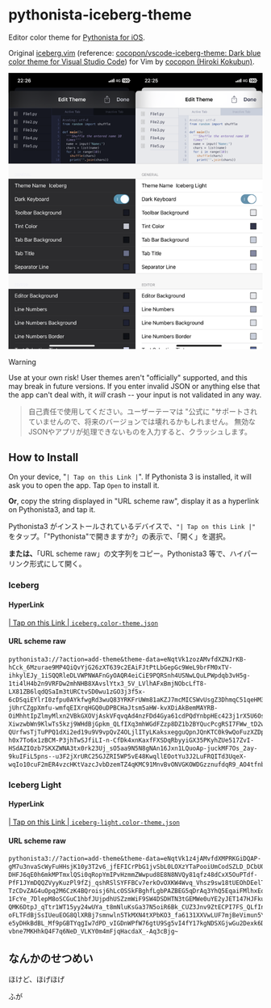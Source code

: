 # pythonista-iceberg-theme

Editor color theme for [Pythonista for iOS](https://omz-software.com/pythonista/).

Original [iceberg.vim](https://github.com/cocopon/iceberg.vim) (reference: [cocopon/vscode-iceberg-theme: Dark blue color theme for Visual Studio Code](https://github.com/cocopon/vscode-iceberg-theme)) for Vim by [cocopon (Hiroki Kokubun)](https://github.com/cocopon).

![screenshot](./screenshot/screenshot.png)

> [!WARNING]
> Use at your own risk! User themes aren't "officially" supported, and this may break in future versions.
> If you enter invalid JSON or anything else that the app can't deal with, it *will* crash -- your input is not validated in any way.

> 自己責任で使用してください。ユーザーテーマは "公式に "サポートされていませんので、将来のバージョンでは壊れるかもしれません。 無効なJSONやアプリが処理できないものを入力すると、クラッシュします。


## How to Install

On your device, "`| Tap on this Link |`". If Pythonista 3 is installed, it will ask you to open the app. Tap `Open` to install it.

**Or**, copy the string displayed in "URL scheme raw", display it as a hyperlink on Pythonista3, and tap it.


Pythonista3 がインストールされているデバイスで、`"| Tap on this Link |"` をタップ。「"Pythonista"で開きますか?」の表示で、「開く」を選択。

**または、**「URL scheme raw」の文字列をコピー。Pythonista3 等で、ハイパーリンク形式にして開く。

### Iceberg

#### HyperLink

[| Tap on this Link | `iceberg.color-theme.json`](https://tinyurl.com/ylyqpsoo)

#### URL scheme raw

```
pythonista3://?action=add-theme&theme-data=eNqtVk1zozAMvfdXZNJrKB-hCck_6Mzurae9MP4QiQvYjG26zXT639c2EAiFJtPtLbGepGc9WeL9brFM0xTV-ihkylEJy_1iSQQRleDLVWPNWAFnGyOAQR4eiCiE9PQRSnh4USNwLQuLPWpdqb3vH5g-1ti4lH4b2n9VRFDw2mhNHB8XAvslYtx3_5V_LVlhAFxBmjNObcLfT8-LX81ZB6lqdQSaIm3tURCtvSD0wu1zGO3j3f5x-6cDSqiEYlrI0zfpu0AYkfwgRd3wuQ83YRKFrUWm81aKZJ7mcMICSWvUsgZ3DhmqC51qeHM3uCcbktDGB6ilmyKimeAqZUTwcYYIrcPHZBatGW-jUhrCZgpXmfu-wmfqEIXrqHGQ0uDPBCHaJtsm5aHW-kvXDiAkBemMAYRB-OiMhhtIpZlmyMlxn2VBkGXOVjAskVFqvqAd4nzFDd4Gya61cdPQdYnbpHEc423j1rX5U6OsOzNaV6DM6fvdwugoCtr-XiwzwbWn9KlwTs5kzj9WHdBjGpkm_QLfIXq3mhWGdFZzp8DZ1b2BYQucPcgRSI7FWw_tD2wffQJ6VHCYQ6_cYYu4dC-QUrfwsTjTuPPQ1dXi2ed19u9V9vpQvZ4OLjlITyLKaksxegguQpnJQnKTC0k9wQoFuzXZDpOXJfAp5EXSS_5jHSkYUkg7x3EYHGNIoiHWvfIbaksFUVoyfpi_xi3kQBFUXSlwEqOAbHqfTMgSaT2duy1MD55vX4hQbAbEJ-h0x7To6x1zBCM-P3jhTwSJfiLI-n-CfDk4xnKaxfFXSDqRbyyiGX35PKyhZUe517ZvI-HSdAZIOzb7SKXZWNA3tx0rk23Uj_sO5aa9N5N8gNAn16Jxn1LQuoAp-juckMF7Os_2ay-9kuIFiL5pns--u3F2jXrURC25GJZRI5WP5vE48KwqllEOotYu3J2LuFRQITd3UqeX-wqIo10cuF2mER4vzcHKtVazcJvbDzemTZ4qKMC91MnvBvONVGKOWDGzznufdqR9_AO4tfnb
```

### Iceberg Light

#### HyperLink

[| Tap on this Link | `iceberg-light.color-theme.json`](https://tinyurl.com/yl6vz2lz)

#### URL scheme raw

```
pythonista3://?action=add-theme&theme-data=eNqtVk1z4jAMvfdXMPRKGiDQAP-gM7u3nvaScWyFuHHsjK10y3T2v6_jfEFICrPbG1jvSbL0LOXzYTaPooiUmCodSZLD_DCbU0VVoeR8UVsTLqCzcQox6KMn-DHFJ6qE0h6mkMPTmxlQSi0qRopYmIPvHzmmZWwpud8E8N8NVQy81qfz48dCxX5OuPTdf-PfF1JYmDQQZVyyKuzPl9fZj_qshRSlSYFFBCv7erkOvOXKW4Wvq_Vhsz9sw18tUEOhDEelT_94CecoJjQ7alXW-TzCDvZAG4uOpq2M6CzK4BQroisj6hLcOSSkFBghfLgbPAZBEG5qDrAq3YhQ5EqaiFMlhxEoYUsGk2jksva63T3H-1FcYe_7DlepM8oSCGuC1hbfJUjpdhUSZzmWiF9SW4DSDHTN3tGEMWe0uYE2yJET147HJFkuk8TZBI81sZ2aLmiL6K64C3Z7EjQ2acVd5nETdJ-QMK6DtpJ_qTtr1WT15yy24wUYa_t8mNluKsGa37N5oiR6Bk_CUZ3Jnv9ZtECPI7FS_QLfInpayYVNPSml60NHdS_hXAgdg6ZAs1h99ND-oFLTFdBjSsIUeuEOG8QlXRBj7smnwln5TkMXN4tXPbKO3_fa6131XXVwLUF7mjBeVimun5YXruyUoZmNRTSOZBWG2328OQ-e5yDHkBdBL_Mf9pGBTYqgIw7dPD_vIGDnWPfW76gtU9Sg5vI4fY17kgNDSXGjwGu2Dexk6DiJ0jlBHI_dFKYHT8uXbsMg2F9DxxXToG8rJgXbfHn0Vt_hZP0dToL_cfLl4Bi2066P30qzkXjDJtoBmE3D6rSqge418q1bOLfKAF0Nz95TbvcW9OKuxsqojPqh36LczPcmgp8h8OQkuulDKlYKGHslyS4gz31u3YS_9dILrd6A4l3zfPLdDaMj6VEjtZTqvIxITDaYx0PHk12pMspAlejcPTiPcwMFcXMncv1yoovtaq0XM5L46kuhX7yV1a7d-vbne7MKHhkQ4F7q6NeD_VLKY0m4mFjqHacdaX_-Aq3cBjg~
```

## なんかのせつめい

ほけど、ほげほげ

ふが